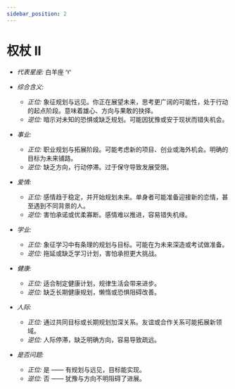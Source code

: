 ```yaml
---
sidebar_position: 2
---
```


# 权杖 II

- *代表星座:* 白羊座 ♈️
- *综合含义:* 
  - *正位:* 象征规划与远见。你正在展望未来，思考更广阔的可能性，处于行动的起点阶段。意味着雄心、方向与果敢的抉择。
  - *逆位:* 暗示对未知的恐惧或缺乏规划。可能因犹豫或安于现状而错失机会。
    
- *事业:* 
  - *正位:* 职业规划与拓展阶段。可能考虑新的项目、创业或海外机会。明确的目标为未来铺路。
  - *逆位:* 缺乏方向，行动停滞。过于保守导致发展受限。
    
- *爱情:* 
  - *正位:* 感情趋于稳定，并开始规划未来。单身者可能准备迎接新的恋情，甚至遇到不同背景的人。
  - *逆位:* 害怕承诺或优柔寡断。感情难以推进，容易错失机缘。
    
- *学业:* 
  - *正位:* 象征学习中有条理的规划与目标。可能在为未来深造或考试做准备。
  - *逆位:* 拖延或缺乏学习计划，害怕承担更大挑战。
    
- *健康:* 
  - *正位:* 适合制定健康计划，规律生活会带来进步。
  - *逆位:* 缺乏长期健康规划，懒惰或恐惧阻碍改善。
    
- *人际:* 
  - *正位:* 通过共同目标或长期规划加深关系。友谊或合作关系可能拓展新领域。
  - *逆位:* 人际停滞，缺乏明确方向，容易导致疏远。

    
- *是否问题:* 
  - *正位:* 是 —— 有规划与远见，目标能实现。
  - *逆位:* 否 —— 犹豫与方向不明阻碍了进展。
